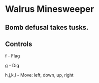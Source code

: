 # Walrus Minesweeper
## Bomb defusal takes tusks.

## Controls
f - Flag

g - Dig

h,j,k,l - Move: left, down, up, right


